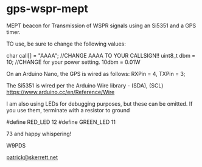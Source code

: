 # gps-wspr-mept

MEPT beacon for Transmission of WSPR signals using an Si5351 and a GPS timer.

TO use, be sure to change the following values:

char call[] = "AAAA";     //CHANGE AAAA TO YOUR CALLSIGN!!
uint8_t dbm = 10;         //CHANGE for your power setting. 10dbm = 0.01W


On an Arduino Nano, the GPS is wired as follows:
RXPin = 4, TXPin = 3;

The Si5351 is wired per the Arduino Wire library -
(SDA), (SCL)
https://www.arduino.cc/en/Reference/Wire

I am also using LEDs for debugging purposes, but these can be omitted.
If you use them, terminate with a resistor to ground

#define RED_LED          12
#define GREEN_LED        11


73 and happy whispering!

W9PDS

patrick@skerrett.net
